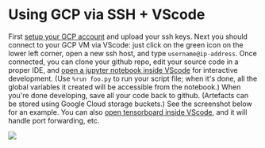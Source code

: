 # Using GCP via SSH + VScode

First [setup your GCP account](https://colab.research.google.com/github/probml/probml-notebooks/blob/main/notebooks/ssh_tunnels_and_how_to_dig_them.ipynb#scrollTo=TLtWT8vn-Eyh) and upload your ssh keys.
Next you should connect to your GCP VM via VScode:
just click on the green icon on the lower left corner, open a new ssh host, and type `username@ip-address`. Once connected, you can clone your github repo, edit your source code in a proper IDE, and [open a jupyter notebook inside VScode](https://code.visualstudio.com/docs/datascience/jupyter-notebooks) for interactive development. (Use `%run foo.py` to run your script file; when it's done, all the global variables it created will be accessible from the notebook.) When you're done developing, save all your code back to github. (Artefacts can be stored using Google Cloud storage buckets.)
See the screenshot below for an example.
You can also [open tensorboard inside VScode](https://devblogs.microsoft.com/python/python-in-visual-studio-code-february-2021-release/#python-extension-updates), and it will handle port forwarding, etc. 

![](https://github.com/probml/probml-notebooks/raw/main/images/vscode-ssh.png)

